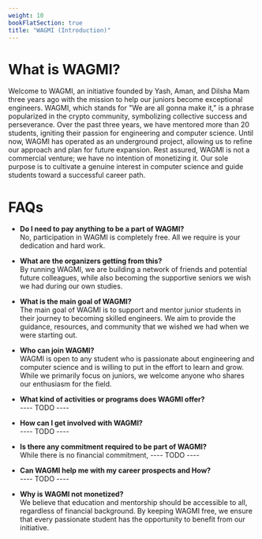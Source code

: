 ```yaml
---
weight: 10
bookFlatSection: true
title: "WAGMI (Introduction)"
---
```


# What is WAGMI?

Welcome to WAGMI, an initiative founded by Yash, Aman, and Dilsha Mam three years ago with the mission to help our juniors become exceptional engineers. WAGMI, which stands for "We are all gonna make it," is a phrase popularized in the crypto community, symbolizing collective success and perseverance. Over the past three years, we have mentored more than 20 students, igniting their passion for engineering and computer science. Until now, WAGMI has operated as an underground project, allowing us to refine our approach and plan for future expansion. Rest assured, WAGMI is not a commercial venture; we have no intention of monetizing it. Our sole purpose is to cultivate a genuine interest in computer science and guide students toward a successful career path.

# FAQs

- **Do I need to pay anything to be a part of WAGMI?**  
  No, participation in WAGMI is completely free. All we require is your dedication and hard work.

- **What are the organizers getting from this?**  
  By running WAGMI, we are building a network of friends and potential future colleagues, while also becoming the supportive seniors we wish we had during our own studies.

- **What is the main goal of WAGMI?**  
  The main goal of WAGMI is to support and mentor junior students in their journey to becoming skilled engineers. We aim to provide the guidance, resources, and community that we wished we had when we were starting out.

- **Who can join WAGMI?**  
  WAGMI is open to any student who is passionate about engineering and computer science and is willing to put in the effort to learn and grow. While we primarily focus on juniors, we welcome anyone who shares our enthusiasm for the field.

- **What kind of activities or programs does WAGMI offer?**  
  ---- TODO ----

- **How can I get involved with WAGMI?**  
  ---- TODO ----

- **Is there any commitment required to be part of WAGMI?**  
  While there is no financial commitment, ---- TODO ----

- **Can WAGMI help me with my career prospects and How?**  
  ---- TODO ----

- **Why is WAGMI not monetized?**  
  We believe that education and mentorship should be accessible to all, regardless of financial background. By keeping WAGMI free, we ensure that every passionate student has the opportunity to benefit from our initiative.
